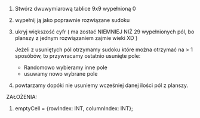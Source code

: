  1. Stwórz dwuwymiarową tablice 9x9 wypełnioną 0
 2. wypełnij ją jako poprawnie rozwiązane sudoku
 3. ukryj większość cyfr ( ma zostać NIEMNIEJ NIŻ 29 wypełnionych pól, bo planszy z jednym rozwiązaniem zajmie wieki XD )

    Jeżeli z usuniętych pól otrzymamy sudoku które można otrzymać na > 1 sposóbów, to przywracamy ostatnio usunięte pole:
    - Randomowo wybieramy inne pole
    - usuwamy nowo wybrane pole

4. powtarzamy dopóki nie usuniemy wcześniej danej ilości pól z planszy.

ZAŁOŻENIA:

1. emptyCell = {rowIndex: INT, columnIndex: INT};